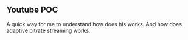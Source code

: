 ## Youtube POC

A quick way for me to understand how does hls works. And how does adaptive bitrate streaming works.
